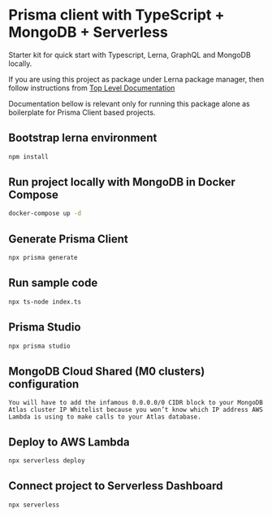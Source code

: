 # Prisma client with TypeScript + MongoDB + Serverless

Starter kit for quick start with Typescript, Lerna, GraphQL and MongoDB locally.

If you are using this project as package under Lerna package manager,
then follow instructions from [Top Level Documentation](../../README.md)

Documentation bellow is relevant only for running this package alone as
boilerplate for Prisma Client based projects.

## Bootstrap lerna environment

```bash
npm install
```

## Run project locally with MongoDB in Docker Compose

```bash
docker-compose up -d
```

## Generate Prisma Client

```bash
npx prisma generate
```

## Run sample code

```bash
npx ts-node index.ts
```

## Prisma Studio

```bash
npx prisma studio
```

## MongoDB Cloud Shared (M0 clusters) configuration

`You will have to add the infamous 0.0.0.0/0 CIDR block to your MongoDB Atlas cluster IP Whitelist because you won’t know which IP address AWS Lambda is using to make calls to your Atlas database.`

## Deploy to AWS Lambda

```bash
npx serverless deploy
```

## Connect project to Serverless Dashboard

```bash
npx serverless
```

